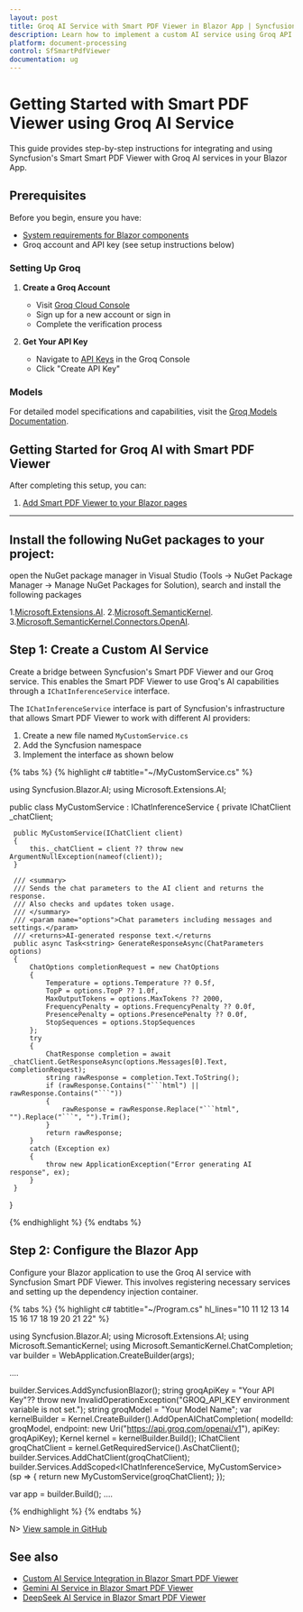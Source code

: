 ```yaml
---
layout: post
title: Groq AI Service with Smart PDF Viewer in Blazor App | Syncfusion
description: Learn how to implement a custom AI service using Groq API with Syncfusion Smart PDF Viewer in a Blazor App.
platform: document-processing
control: SfSmartPdfViewer
documentation: ug
---
```


# Getting Started with Smart PDF Viewer using Groq AI Service

This guide provides step-by-step instructions for integrating and using Syncfusion's Smart Smart PDF Viewer with Groq AI services in your Blazor App. 

## Prerequisites

Before you begin, ensure you have:

* [System requirements for Blazor components](https://blazor.syncfusion.com/documentation/system-requirements)
* Groq account and API key (see setup instructions below)

### Setting Up Groq

1. **Create a Groq Account**
   * Visit [Groq Cloud Console](https://console.groq.com)
   * Sign up for a new account or sign in
   * Complete the verification process

2. **Get Your API Key**
   * Navigate to [API Keys](https://console.groq.com/keys) in the Groq Console
   * Click "Create API Key"

### Models

For detailed model specifications and capabilities, visit the [Groq Models Documentation](https://console.groq.com/docs/models).

## Getting Started for Groq AI with Smart PDF Viewer

After completing this setup, you can:

1. [Add Smart PDF Viewer to your Blazor pages](../blazor/getting-started/web-app)

---

## Install the following NuGet packages to your project:

open the NuGet package manager in Visual Studio (Tools → NuGet Package Manager → Manage NuGet Packages for Solution), search and install the following packages

1.[Microsoft.Extensions.AI](https://www.nuget.org/packages/Microsoft.Extensions.AI).
2.[Microsoft.SemanticKernel](https://www.nuget.org/packages/Microsoft.SemanticKernel).
3.[Microsoft.SemanticKernel.Connectors.OpenAI](https://www.nuget.org/packages/Microsoft.SemanticKernel.Connectors.OpenAI).

## Step 1: Create a Custom AI Service

Create a bridge between Syncfusion's Smart PDF Viewer and our Groq service. This enables the Smart PDF Viewer to use Groq's AI capabilities through a `IChatInferenceService` interface.

The `IChatInferenceService` interface is part of Syncfusion's infrastructure that allows Smart PDF Viewer to work with different AI providers:

1. Create a new file named `MyCustomService.cs` 
2. Add the Syncfusion namespace
3. Implement the interface as shown below

{% tabs %}
{% highlight c# tabtitle="~/MyCustomService.cs" %}

using Syncfusion.Blazor.AI;
using Microsoft.Extensions.AI;

public class MyCustomService : IChatInferenceService
{
     private IChatClient _chatClient;

     public MyCustomService(IChatClient client)
     {
         this._chatClient = client ?? throw new ArgumentNullException(nameof(client));
     }

     /// <summary>
     /// Sends the chat parameters to the AI client and returns the response.
     /// Also checks and updates token usage.
     /// </summary>
     /// <param name="options">Chat parameters including messages and settings.</param>
     /// <returns>AI-generated response text.</returns
     public async Task<string> GenerateResponseAsync(ChatParameters options)
     {
         ChatOptions completionRequest = new ChatOptions
         {
             Temperature = options.Temperature ?? 0.5f,
             TopP = options.TopP ?? 1.0f,
             MaxOutputTokens = options.MaxTokens ?? 2000,
             FrequencyPenalty = options.FrequencyPenalty ?? 0.0f,
             PresencePenalty = options.PresencePenalty ?? 0.0f,
             StopSequences = options.StopSequences
         };
         try
         {
             ChatResponse completion = await _chatClient.GetResponseAsync(options.Messages[0].Text, completionRequest);
             string rawResponse = completion.Text.ToString();
             if (rawResponse.Contains("```html") || rawResponse.Contains("```"))
             {
                 rawResponse = rawResponse.Replace("```html", "").Replace("```", "").Trim();
             }
             return rawResponse;
         }
         catch (Exception ex)
         {
             throw new ApplicationException("Error generating AI response", ex);
         }
     }
}

{% endhighlight %}
{% endtabs %}

## Step 2: Configure the Blazor App

Configure your Blazor application to use the Groq AI service with Syncfusion Smart PDF Viewer. This involves registering necessary services and setting up the dependency injection container.

{% tabs %}
{% highlight c# tabtitle="~/Program.cs" hl_lines="10 11 12 13 14 15 16 17 18 19 20 21 22" %}

using Syncfusion.Blazor.AI;
using Microsoft.Extensions.AI;
using Microsoft.SemanticKernel;
using Microsoft.SemanticKernel.ChatCompletion;
var builder = WebApplication.CreateBuilder(args);

....

builder.Services.AddSyncfusionBlazor();
string groqApiKey = "Your API Key"?? throw new InvalidOperationException("GROQ_API_KEY environment variable is not set.");
string groqModel = "Your Model Name";
var kernelBuilder = Kernel.CreateBuilder().AddOpenAIChatCompletion(
        modelId: groqModel,
        endpoint: new Uri("https://api.groq.com/openai/v1"),
        apiKey: groqApiKey);
Kernel kernel = kernelBuilder.Build();
IChatClient groqChatClient = kernel.GetRequiredService<IChatCompletionService>().AsChatClient();
builder.Services.AddChatClient(groqChatClient);
builder.Services.AddScoped<IChatInferenceService, MyCustomService>(sp =>
{
    return new MyCustomService(groqChatClient);
});

var app = builder.Build();
....

{% endhighlight %}
{% endtabs %}

N> [View sample in GitHub](https://github.com/SyncfusionExamples/blazor-smart-pdf-viewer-examples/tree/master/Custom%20Services/GroqService)

## See also

* [Custom AI Service Integration in Blazor Smart PDF Viewer](./custom-ai-service)
* [Gemini AI Service in Blazor Smart PDF Viewer](./gemini-service)
* [DeepSeek AI Service in Blazor Smart PDF Viewer](./deepseek-service)

